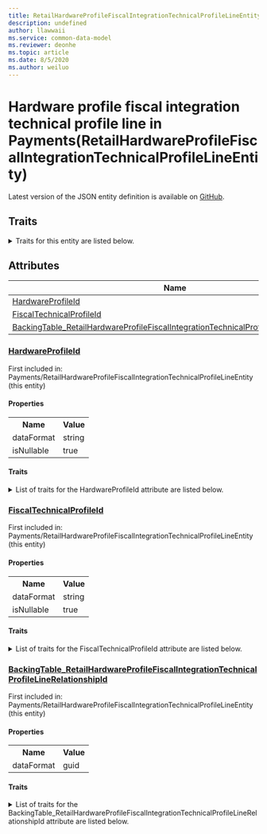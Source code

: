 ```yaml
---
title: RetailHardwareProfileFiscalIntegrationTechnicalProfileLineEntity in Payments - Common Data Model | Microsoft Docs
description: undefined
author: llawwaii
ms.service: common-data-model
ms.reviewer: deonhe
ms.topic: article
ms.date: 8/5/2020
ms.author: weiluo
---
```


# Hardware profile fiscal integration technical profile line in Payments(RetailHardwareProfileFiscalIntegrationTechnicalProfileLineEntity)

  
 Latest version of the JSON entity definition is available on <a href="https://github.com/Microsoft/CDM/tree/master/schemaDocuments/core/operationsCommon/Entities/Commerce/Payments/RetailHardwareProfileFiscalIntegrationTechnicalProfileLineEntity.cdm.json" target="_blank">GitHub</a>.  

## Traits

<details>
<summary>Traits for this entity are listed below.  
</summary>

**is.CDM.entityVersion**  
  <table><tr><th>Parameter</th><th>Value</th><th>Data type</th><th>Explanation</th></tr><tr><td>versionNumber</td><td>"1.0"</td><td>string</td><td>semantic version number of the entity</td></tr></table>

**is.application.releaseVersion**  
  <table><tr><th>Parameter</th><th>Value</th><th>Data type</th><th>Explanation</th></tr><tr><td>releaseVersion</td><td>"10.0.13.0"</td><td>string</td><td>semantic version number of the application introducing this entity</td></tr></table>

**is.localized.displayedAs**  
  Holds the list of language specific display text for an object.  <table><tr><th>Parameter</th><th>Value</th><th>Data type</th><th>Explanation</th></tr><tr><td>localizedDisplayText</td><td><table><tr><th>languageTag</th><th>displayText</th></tr><tr><td>en</td><td>Hardware profile fiscal integration technical profile line</td></tr></table></td><td>entity</td><td>a reference to the constant entity holding the list of localized text</td></tr></table>

</details>

## Attributes

|Name|Description|First Included in Instance|
|---|---|---|
|[HardwareProfileId](#HardwareProfileId)||<a href="RetailHardwareProfileFiscalIntegrationTechnicalProfileLineEntity.md" target="_blank">Payments/RetailHardwareProfileFiscalIntegrationTechnicalProfileLineEntity</a>|
|[FiscalTechnicalProfileId](#FiscalTechnicalProfileId)||<a href="RetailHardwareProfileFiscalIntegrationTechnicalProfileLineEntity.md" target="_blank">Payments/RetailHardwareProfileFiscalIntegrationTechnicalProfileLineEntity</a>|
|[BackingTable_RetailHardwareProfileFiscalIntegrationTechnicalProfileLineRelationshipId](#BackingTable_RetailHardwareProfileFiscalIntegrationTechnicalProfileLineRelationshipId)||<a href="RetailHardwareProfileFiscalIntegrationTechnicalProfileLineEntity.md" target="_blank">Payments/RetailHardwareProfileFiscalIntegrationTechnicalProfileLineEntity</a>|

### <a href=#HardwareProfileId name="HardwareProfileId">HardwareProfileId</a>

First included in: Payments/RetailHardwareProfileFiscalIntegrationTechnicalProfileLineEntity (this entity)  

#### Properties

<table><tr><th>Name</th><th>Value</th></tr><tr><td>dataFormat</td><td>string</td></tr><tr><td>isNullable</td><td>true</td></tr></table>

#### Traits

<details>
<summary>List of traits for the HardwareProfileId attribute are listed below.</summary>

**is.dataFormat.character**  
**is.dataFormat.big**  
**is.dataFormat.array**  
**is.nullable**  
The attribute value may be set to NULL.  

**is.dataFormat.character**  
**is.dataFormat.array**  
</details>

### <a href=#FiscalTechnicalProfileId name="FiscalTechnicalProfileId">FiscalTechnicalProfileId</a>

First included in: Payments/RetailHardwareProfileFiscalIntegrationTechnicalProfileLineEntity (this entity)  

#### Properties

<table><tr><th>Name</th><th>Value</th></tr><tr><td>dataFormat</td><td>string</td></tr><tr><td>isNullable</td><td>true</td></tr></table>

#### Traits

<details>
<summary>List of traits for the FiscalTechnicalProfileId attribute are listed below.</summary>

**is.dataFormat.character**  
**is.dataFormat.big**  
**is.dataFormat.array**  
**is.nullable**  
The attribute value may be set to NULL.  

**is.dataFormat.character**  
**is.dataFormat.array**  
</details>

### <a href=#BackingTable_RetailHardwareProfileFiscalIntegrationTechnicalProfileLineRelationshipId name="BackingTable_RetailHardwareProfileFiscalIntegrationTechnicalProfileLineRelationshipId">BackingTable_RetailHardwareProfileFiscalIntegrationTechnicalProfileLineRelationshipId</a>

First included in: Payments/RetailHardwareProfileFiscalIntegrationTechnicalProfileLineEntity (this entity)  

#### Properties

<table><tr><th>Name</th><th>Value</th></tr><tr><td>dataFormat</td><td>guid</td></tr></table>

#### Traits

<details>
<summary>List of traits for the BackingTable_RetailHardwareProfileFiscalIntegrationTechnicalProfileLineRelationshipId attribute are listed below.</summary>

**is.dataFormat.character**  
**is.dataFormat.big**  
**is.dataFormat.array**  
**is.dataFormat.guid**  
**means.identity.entityId**  
**is.linkedEntity.identifier**  
Marks the attribute(s) that hold foreign key references to a linked (used as an attribute) entity. This attribute is added to the resolved entity to enumerate the referenced entities.  <table><tr><th>Parameter</th><th>Value</th><th>Data type</th><th>Explanation</th></tr><tr><td>entityReferences</td><td><table><tr><th>entityReference</th><th>attributeReference</th></tr><tr><td><a href="../../../Tables/Commerce/Payments/Miscellaneous/RetailHardwareProfileFiscalIntegrationTechnicalProfileLine.md" target="_blank">/core/operationsCommon/Tables/Commerce/Payments/Miscellaneous/RetailHardwareProfileFiscalIntegrationTechnicalProfileLine.cdm.json/RetailHardwareProfileFiscalIntegrationTechnicalProfileLine</a></td><td><a href="../../../Tables/Commerce/Payments/Miscellaneous/RetailHardwareProfileFiscalIntegrationTechnicalProfileLine.md#RecId" target="_blank">RecId</a></td></tr></table></td><td>entity</td><td>a reference to the constant entity holding the list of entity references</td></tr></table>

**is.dataFormat.guid**  
**is.dataFormat.character**  
**is.dataFormat.array**  
</details>
